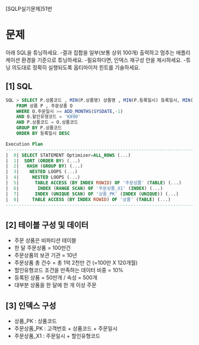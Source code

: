 [SQLP실기문제]51번
# 문제
아래 SQL을 튜닝하세요.
-결과 집합을 일부(보통 상위 100개) 출력하고 멈추는 애플리케이션 환경을 기준으로 튜닝하세요.
-필요하다면, 인덱스 재구성 안을 제시하세요.
-튜닝 의도대로 정확히 실행되도록 옵티마이저 힌트를 기술하세요.
## [1] SQL
```sql
SQL > SELECT P.상품코드 , MIN(P.상품명) 상품명 , MIN(P.등록일시) 등록일시, MIN(P.상품가격) 상품가격 , SUM(O.주문수량) 총주문수량 , SUM(O.주문금액) 총주문금액
	FROM 상품 P , 주문상품 O
	WHERE O.주문일시 >= ADD_MONTHS(SYSDATE,-1)
	AND O.할인유형코드 = 'K890'
	AND P.상품코드 = O.상품코드
	GROUP BY P.상품코드
	ORDER BY 등록일시 DESC 

Execution Plan
------------------------------------------------------------------------------ 
|  0| SELECT STATEMENT Optimizer=ALL_ROWS (...)
|  1|  SORT (ORDER BY) (...)
|  2|   HASH (GROUP BY) (...)
|  3|    NESTED LOOPS (...) 
|  4|     NESTED LOOPS (...) 
|  5|      TABLE ACCESS (BY INDEX ROWID) OF '주문상품' (TABLE) (...)
|  6|       INDEX (RANGE SCAN) OF '주문상품_X1' (INDEX) (...)
|  7|      INDEX (UNIQUE SCAN) OF '상품_PK' (INDEX (UNIQUE)) (...)
|  8|     TABLE ACCESS (BY INDEX ROWID) OF '상품' (TABLE) (...)
------------------------------------------------------------------------------
```
## [2] 테이블 구성 및 데이터
- 주문 상품은 비파티션 테이블
- 한 달 주문상품 = 100만건
- 주문상품의 보관 기관 = 10년
- 주문상품 총 건수 = 총 1억 2천만 건 (=100만 X 120개월)
- 할인유형코드 조건을 만족하는 데이터 비중 = 10%
- 등록된 상품 = 50만개 / 속성 = 500개
- 대부분 상품을 한 달에 한 개 이상 주문

## [3] 인덱스 구성
- 상품_PK : 상품코드
- 주문상품_PK : 고객번호 + 상품코드 + 주문일시
- 주문상품_X1 : 주문일시 + 할인유형코드